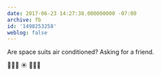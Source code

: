 ```yaml
---
date: 2017-06-23 14:27:38.000000000 -07:00
archive: fb
id: '1498253258'
weblog: false
---
```


Are space suits air conditioned? Asking for a friend.

👩🏾‍🚀 ☀️ 👨🏼‍🚀
